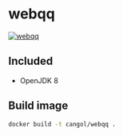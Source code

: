 # webqq
[![webqq](http://dockeri.co/image/cangol/webqq)](https://hub.docker.com/r/cangol/webqq/)

## Included
* OpenJDK 8

## Build image

```bash
docker build -t cangol/webqq .
```
